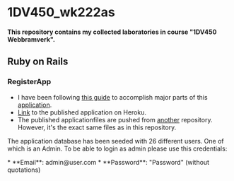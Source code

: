 # 1DV450_wk222as
**This repository contains my collected laboratories in course "1DV450 Webbramverk".**

## Ruby on Rails ##

### RegisterApp  ###
* I have been following [this guide](https://www.railstutorial.org/book/frontmatter) to accomplish major parts of this [application](https://github.com/WictorKihlbaum/1DV450_wk222as/tree/master/RegisterApp).
* [Link](https://dry-hollows-17895.herokuapp.com/) to the published application on Heroku.
* The published applicationfiles are pushed from [another](https://github.com/WictorKihlbaum/RoR-RegisterApp) repository. However, it's the exact same files as in this repository.

<p>
The application database has been seeded with 26 different users. One of which is an Admin. To be able to login as admin please use this credentials:
</p>
* **Email**: admin@user.com
* **Password**: "Password" (without quotations)
